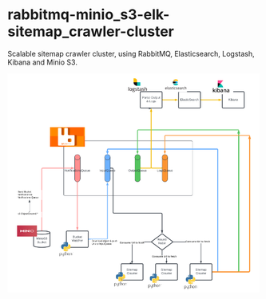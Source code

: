 # rabbitmq-minio_s3-elk-sitemap_crawler-cluster
Scalable sitemap crawler cluster, using RabbitMQ, Elasticsearch, Logstash, Kibana and Minio S3.

![plot](crawler.png)
